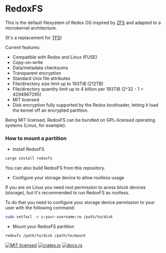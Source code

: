 # RedoxFS

This is the default filesystem of Redox OS inspired by [ZFS](https://docs.freebsd.org/en/books/handbook/zfs/) and adapted to a microkernel architecture.

(It's a replacement for [TFS](https://gitlab.redox-os.org/redox-os/tfs))

Current features:

- Compatible with Redox and Linux (FUSE)
- Copy-on-write
- Data/metadata checksums
- Transparent encryption
- Standard Unix file attributes
- File/directory size limit up to 193TiB (212TB)
- File/directory quantity limit up to 4 billion per 193TiB (2^32 - 1 = 4294967295)
- MIT licensed
- Disk encryption fully supported by the Redox bootloader, letting it load the kernel off an encrypted partition.

Being MIT licensed, RedoxFS can be bundled on GPL-licensed operating systems (Linux, for example).

### How to mount a partition

- Install RedoxFS

```sh
cargo install redoxfs
```

You can also build RedoxFS from this repository.

- Configure your storage device to allow rootless usage

If you are on Linux you need root permission to acess block devices (storage), but it's recommended to run RedoxFS as rootless.

To do that you need to configure your storage device permission to your user with the following command:

```sh
sudo setfacl -m u:your-username:rw /path/to/disk
```

- Mount your RedoxFS partition

```sh
redoxfs /path/to/disk /path/to/mount
```

[![MIT licensed](https://img.shields.io/badge/license-MIT-blue.svg)](./LICENSE)
[![crates.io](http://meritbadge.herokuapp.com/redoxfs)](https://crates.io/crates/redoxfs)
[![docs.rs](https://docs.rs/redoxfs/badge.svg)](https://docs.rs/redoxfs)

